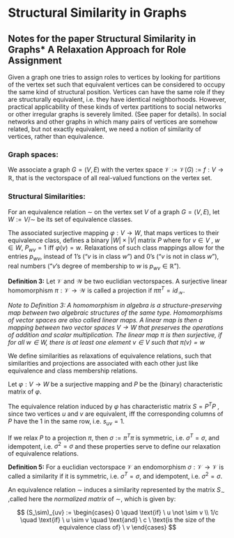 # Structural Similarity in Graphs
## Notes for the paper Structural Similarity in Graphs* A Relaxation Approach for Role Assignment
Given a graph one tries to assign roles to vertices by looking for partitions of the vertex set such that equivalent vertices can be considered to occupy the same kind of structural position.
Vertices can have the same role if they are structurally equivalent, i.e. they have identical neighborhoods.
However, practical applicability of these kinds of vertex partitions to social networks or other irregular graphs is severely limited. (See paper for details).
In social networks and other graphs in which many pairs of vertices are
somehow related, but not exactly equivalent, we need a notion of similarity of
vertices, rather than equivalence.

### Graph spaces:
We associate a graph $G = (V,E)$ with the vertex space $\mathcal{V} := \mathcal{V}(G) :=
{f : V \rightarrow \mathbb{R} }$, that is the vectorspace of all real-valued functions on the vertex set.


### Structural Similarities:
For an equivalence relation $\sim$ on the vertex set $V$ of a graph $G = (V,E)$, let $W := V / \sim$ be its set of equivalence classes.

The associated surjective mapping $φ : V \rightarrow W$, that maps vertices to their equivalence class, defines a binary $|W| \times |V|$ matrix $P$ where for $v \in V$ , $w \in W$, $P_{wv} = 1$ iff $φ(v) = w$.
Relaxations of such class mappings allow for the entries $p_{wv}$, instead of $1$’s
(“$v$ is in class $w$”) and $0$’s (“$v$ is not in class $w$”), real numbers (“$v$’s degree of
membership to $w$ is $p_{wv} \in \mathbb{R}$”).

**Definition 3:** Let $\mathcal{V}$ and $\mathcal{W}$ be two euclidian vectorspaces. A surjective linear homomorphism $\pi: \mathcal{V} \rightarrow \mathcal{W}$ is called a projection if $\pi \pi^T = id_\mathcal{W}$.

*Note to Definition 3: A homomorphism in algebra is a structure-preserving map between two algebraic structures of the same type. Homomorphisms of vector spaces are also called linear maps. A linear map is then a mapping between two vector spaces $V \rightarrow W$ that preserves the operations of addition and scalar multiplication. The linear map $\pi$ is then surjective, if for all $w \in W$, there is at least one element $v \in V$ such that $\pi(v) = w$*

We define similarities as relaxations of equivalence relations, such that similarities and projections are associated with each other just like equivalence and class membership relations.

Let $φ : V \rightarrow W$ be a surjective mapping and $P$ be the (binary) characteristic matrix of $φ$.

The equivalence relation induced by $φ$ has characteristic matrix $S = P^T P$ , since two vertices $u$ and $v$ are equivalent, iff the corresponding columns of $P$ have the $1$ in the same row, i.e. $s_{uv} = 1$.

If we relax $P$ to a projection $\pi$, then $\sigma := π^T π$ is symmetric, i.e. $\sigma^T = \sigma$, and
idempotent, i.e. $\sigma^2 = \sigma$ and these properties serve to define our relaxation of equivalence relations.

**Definition 5:** For a euclidian vectorspace $\mathcal{V}$ an endomorphism $\sigma : \mathcal{V} \rightarrow \mathcal{V}$ is called a similarity if it is symmetric, i.e. $\sigma^T = \sigma$, and idempotent, i.e. $\sigma^2 = \sigma$.

An equivalence relation $\sim$ induces a similarity represented by the matrix $S_\sim$ ,called here the *normalized matrix* of $\sim$, which is given by:

$$
    (S_\sim)_{uv} := 
    \begin{cases}
        0 \quad \text{if} \ u \not \sim v \\
        1/c \quad \text{if} \ u \sim v \quad \text{and} \ c \  \text{is the size of the equivalence class of} \ v
    \end{cases}
$$
